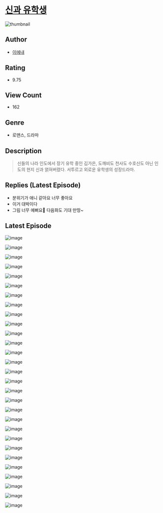 # [신과 유학생](https://comic.naver.com/challenge/list?titleId=810578)
![thumbnail](https://image-comic.pstatic.net/user_contents_data/challenge_comic/2023/05/24/323738/upload_4050478126024898360_480x623.jpeg)

## Author
- [이에내](https://comic.naver.com/artistTitle?id=323738)

## Rating
- 9.75

## View Count
- 162

## Genre
- 로맨스, 드라마

## Description
> 신들의 나라 인도에서 장기 유학 중인 김가은, 도깨비도 천사도 수호신도 아닌 인도의 현지 신과 얽혀버렸다. 서투르고 외로운 유학생의 성장드라마.

## Replies (Latest Episode)
- 분위기가 애니 같아요 너무 좋아요
- 이거 대박이다
- 그림 너무 예뻐요💚 다음화도 기대 만땅~

## Latest Episode
![image](https://image-comic.pstatic.net/user_contents_data/challenge_comic/2023/05/25/323738/upload_3618417146467870000.jpeg)

![image](https://image-comic.pstatic.net/user_contents_data/challenge_comic/2023/05/25/323738/upload_3473741387732890425.jpeg)

![image](https://image-comic.pstatic.net/user_contents_data/challenge_comic/2023/05/25/323738/upload_7233171745622537016.jpeg)

![image](https://image-comic.pstatic.net/user_contents_data/challenge_comic/2023/05/25/323738/upload_7149856256456746037.jpeg)

![image](https://image-comic.pstatic.net/user_contents_data/challenge_comic/2023/05/25/323738/upload_3618469919469025077.jpeg)

![image](https://image-comic.pstatic.net/user_contents_data/challenge_comic/2023/05/25/323738/upload_7147882448370741350.jpeg)

![image](https://image-comic.pstatic.net/user_contents_data/challenge_comic/2023/05/25/323738/upload_3486122992552128868.jpeg)

![image](https://image-comic.pstatic.net/user_contents_data/challenge_comic/2023/05/25/323738/upload_7291385388838694964.jpeg)

![image](https://image-comic.pstatic.net/user_contents_data/challenge_comic/2023/05/25/323738/upload_4048795659307934263.jpeg)

![image](https://image-comic.pstatic.net/user_contents_data/challenge_comic/2023/05/25/323738/upload_7364004837562921777.jpeg)

![image](https://image-comic.pstatic.net/user_contents_data/challenge_comic/2023/05/25/323738/upload_7004563491310220643.jpeg)

![image](https://image-comic.pstatic.net/user_contents_data/challenge_comic/2023/05/25/323738/upload_7219331983115105841.jpeg)

![image](https://image-comic.pstatic.net/user_contents_data/challenge_comic/2023/05/25/323738/upload_4048794778104706916.jpeg)

![image](https://image-comic.pstatic.net/user_contents_data/challenge_comic/2023/05/25/323738/upload_7075776468000269876.jpeg)

![image](https://image-comic.pstatic.net/user_contents_data/challenge_comic/2023/05/25/323738/upload_4134649044870115889.jpeg)

![image](https://image-comic.pstatic.net/user_contents_data/challenge_comic/2023/05/25/323738/upload_4048793472414789732.jpeg)

![image](https://image-comic.pstatic.net/user_contents_data/challenge_comic/2023/05/25/323738/upload_3904963036412207970.jpeg)

![image](https://image-comic.pstatic.net/user_contents_data/challenge_comic/2023/05/25/323738/upload_7292844243938261348.jpeg)

![image](https://image-comic.pstatic.net/user_contents_data/challenge_comic/2023/05/25/323738/upload_3618137848902280759.jpeg)

![image](https://image-comic.pstatic.net/user_contents_data/challenge_comic/2023/05/25/323738/upload_3618132351397410660.jpeg)

![image](https://image-comic.pstatic.net/user_contents_data/challenge_comic/2023/05/25/323738/upload_3689917267323347302.jpeg)

![image](https://image-comic.pstatic.net/user_contents_data/challenge_comic/2023/05/25/323738/upload_3847824745662920294.jpeg)

![image](https://image-comic.pstatic.net/user_contents_data/challenge_comic/2023/05/25/323738/upload_7004561111968397617.jpeg)

![image](https://image-comic.pstatic.net/user_contents_data/challenge_comic/2023/05/25/323738/upload_7005407710084817250.jpeg)

![image](https://image-comic.pstatic.net/user_contents_data/challenge_comic/2023/05/25/323738/upload_3630238167709464376.jpeg)

![image](https://image-comic.pstatic.net/user_contents_data/challenge_comic/2023/05/25/323738/upload_7292792785146700131.jpeg)

![image](https://image-comic.pstatic.net/user_contents_data/challenge_comic/2023/05/25/323738/upload_7365464787108061537.jpeg)

![image](https://image-comic.pstatic.net/user_contents_data/challenge_comic/2023/05/25/323738/upload_7147319678685570612.jpeg)

![image](https://image-comic.pstatic.net/user_contents_data/challenge_comic/2023/05/25/323738/upload_3918755530052810808.jpeg)
